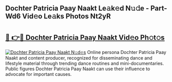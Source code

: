 ## Dochter Patricia Paay Naakt Le𝚊k𝚎d N𝚞𝚍e - Part-Wd6 Vid𝚎o Le𝚊ks Photos Nt2yR

# <h2><a href="http://fb4fpij.evod.top/?m=Dochter+Patricia+Paay+Naakt">🔗 👉🔴 Dochter Patricia Paay Naakt Vid𝚎o Ph𝚘t𝚘s</a></h2>

[![Dochter Patricia Paay Naakt N𝚞d𝚎s](https://i.imgur.com/8V9OHl7.gif)](http://fb4fpij.evod.top/?m=Dochter+Patricia+Paay+Naakt)
Online persona Dochter Patricia Paay Naakt and content producer, recognized for disseminating dance and lifestyle material through trending dance routines and mini-documentaries. Public figures Dochter Patricia Paay Naakt can use their influence to advocate for important causes. 
